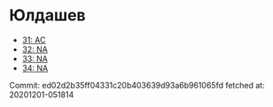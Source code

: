 # Юлдашев
- [31: AC](31.md)
- [32: NA](32.md)
- [33: NA](33.md)
- [34: NA](34.md)

Commit: ed02d2b35ff04331c20b403639d93a6b961065fd
 fetched at: 20201201-051814
